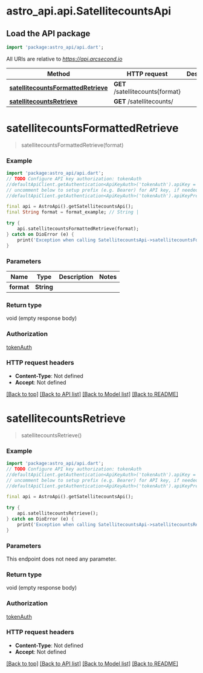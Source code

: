 # astro_api.api.SatellitecountsApi

## Load the API package
```dart
import 'package:astro_api/api.dart';
```

All URIs are relative to *https://api.arcsecond.io*

Method | HTTP request | Description
------------- | ------------- | -------------
[**satellitecountsFormattedRetrieve**](SatellitecountsApi.md#satellitecountsformattedretrieve) | **GET** /satellitecounts{format} | 
[**satellitecountsRetrieve**](SatellitecountsApi.md#satellitecountsretrieve) | **GET** /satellitecounts/ | 


# **satellitecountsFormattedRetrieve**
> satellitecountsFormattedRetrieve(format)



### Example
```dart
import 'package:astro_api/api.dart';
// TODO Configure API key authorization: tokenAuth
//defaultApiClient.getAuthentication<ApiKeyAuth>('tokenAuth').apiKey = 'YOUR_API_KEY';
// uncomment below to setup prefix (e.g. Bearer) for API key, if needed
//defaultApiClient.getAuthentication<ApiKeyAuth>('tokenAuth').apiKeyPrefix = 'Bearer';

final api = AstroApi().getSatellitecountsApi();
final String format = format_example; // String | 

try {
    api.satellitecountsFormattedRetrieve(format);
} catch on DioError (e) {
    print('Exception when calling SatellitecountsApi->satellitecountsFormattedRetrieve: $e\n');
}
```

### Parameters

Name | Type | Description  | Notes
------------- | ------------- | ------------- | -------------
 **format** | **String**|  | 

### Return type

void (empty response body)

### Authorization

[tokenAuth](../README.md#tokenAuth)

### HTTP request headers

 - **Content-Type**: Not defined
 - **Accept**: Not defined

[[Back to top]](#) [[Back to API list]](../README.md#documentation-for-api-endpoints) [[Back to Model list]](../README.md#documentation-for-models) [[Back to README]](../README.md)

# **satellitecountsRetrieve**
> satellitecountsRetrieve()



### Example
```dart
import 'package:astro_api/api.dart';
// TODO Configure API key authorization: tokenAuth
//defaultApiClient.getAuthentication<ApiKeyAuth>('tokenAuth').apiKey = 'YOUR_API_KEY';
// uncomment below to setup prefix (e.g. Bearer) for API key, if needed
//defaultApiClient.getAuthentication<ApiKeyAuth>('tokenAuth').apiKeyPrefix = 'Bearer';

final api = AstroApi().getSatellitecountsApi();

try {
    api.satellitecountsRetrieve();
} catch on DioError (e) {
    print('Exception when calling SatellitecountsApi->satellitecountsRetrieve: $e\n');
}
```

### Parameters
This endpoint does not need any parameter.

### Return type

void (empty response body)

### Authorization

[tokenAuth](../README.md#tokenAuth)

### HTTP request headers

 - **Content-Type**: Not defined
 - **Accept**: Not defined

[[Back to top]](#) [[Back to API list]](../README.md#documentation-for-api-endpoints) [[Back to Model list]](../README.md#documentation-for-models) [[Back to README]](../README.md)

